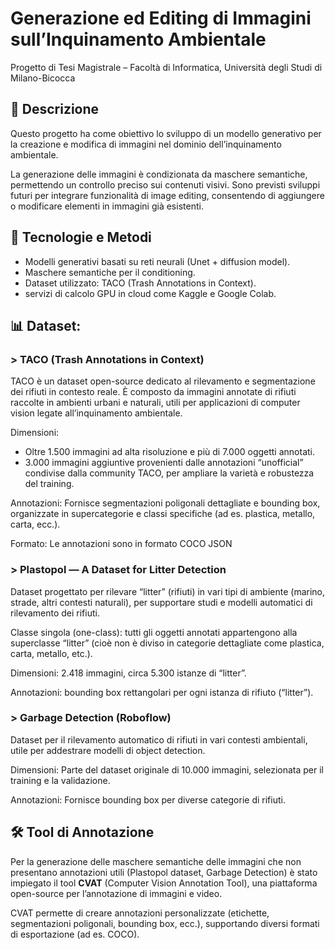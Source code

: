 # Generazione ed Editing di Immagini sull’Inquinamento Ambientale

Progetto di Tesi Magistrale – Facoltà di Informatica, Università degli Studi di Milano-Bicocca

## 📖 Descrizione

Questo progetto ha come obiettivo lo sviluppo di un modello generativo per la creazione e modifica di immagini nel dominio dell’inquinamento ambientale.

La generazione delle immagini è condizionata da maschere semantiche, permettendo un controllo preciso sui contenuti visivi. Sono previsti sviluppi futuri per integrare funzionalità di image editing, consentendo di aggiungere o modificare elementi in immagini già esistenti.

## 🧰 Tecnologie e Metodi

- Modelli generativi basati su reti neurali (Unet + diffusion model).
- Maschere semantiche per il conditioning.
- Dataset utilizzato: TACO (Trash Annotations in Context).
- servizi di calcolo GPU in cloud come Kaggle e Google Colab.

## 📊 Dataset: 

### > TACO (Trash Annotations in Context)

TACO è un dataset open-source dedicato al rilevamento e segmentazione dei rifiuti in contesto reale. È composto da immagini annotate di rifiuti raccolte in ambienti urbani e naturali, utili per applicazioni di computer vision legate all’inquinamento ambientale.

Dimensioni: 
-  Oltre 1.500 immagini ad alta risoluzione e più di 7.000 oggetti annotati.
-  3.000 immagini aggiuntive provenienti dalle annotazioni “unofficial” condivise dalla community TACO, per ampliare la varietà e robustezza del training.

Annotazioni: Fornisce segmentazioni poligonali dettagliate e bounding box, organizzate in supercategorie e classi specifiche (ad es. plastica, metallo, carta, ecc.).

Formato: Le annotazioni sono in formato COCO JSON

### > Plastopol — A Dataset for Litter Detection
Dataset progettato per rilevare “litter” (rifiuti) in vari tipi di ambiente (marino, strade, altri contesti naturali), per supportare studi e modelli automatici di rilevamento dei rifiuti.

Classe singola (one-class): tutti gli oggetti annotati appartengono alla superclasse “litter” (cioè non è diviso in categorie dettagliate come plastica, carta, metallo, etc.).

Dimensioni: 2.418 immagini, circa 5.300 istanze di “litter”.

Annotazioni: bounding box rettangolari per ogni istanza di rifiuto (“litter”).

### > Garbage Detection (Roboflow)
Dataset per il rilevamento automatico di rifiuti in vari contesti ambientali, utile per addestrare modelli di object detection.

Dimensioni: Parte del dataset originale di 10.000 immagini, selezionata per il training e la validazione.

Annotazioni: Fornisce bounding box per diverse categorie di rifiuti.

## 🛠️ Tool di Annotazione

Per la generazione delle maschere semantiche delle immagini che non presentano annotazioni utili (Plastopol dataset, Garbage Detection) è stato impiegato il tool **CVAT** (Computer Vision Annotation Tool), una piattaforma open-source per l’annotazione di immagini e video.

CVAT permette di creare annotazioni personalizzate (etichette, segmentazioni poligonali, bounding box, ecc.), supportando diversi formati di esportazione (ad es. COCO).
